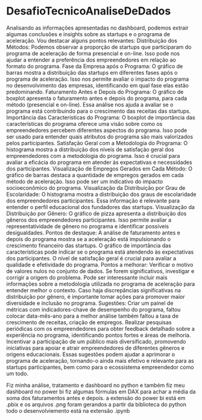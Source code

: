 # DesafioTecnicoAnaliseDeDados

Analisando as informações apresentadas no dashboard, podemos extrair algumas conclusões e insights sobre as startups e o programa de aceleração. Vou destacar alguns pontos relevantes:
		Distribuição dos Métodos: Podemos observar a proporção de startups que participaram do programa de aceleração de forma presencial e on-line. Isso pode nos ajudar a entender a preferência dos empreendedores em relação ao formato do programa.
 		Fase da Empresa após o Programa: O gráfico de barras mostra a distribuição das startups em diferentes fases após o programa de aceleração. Isso nos permite avaliar o impacto do programa no desenvolvimento das empresas, identificando em qual fase elas estão predominando.
		Faturamento Antes e Depois do Programa: O gráfico de boxplot apresenta o faturamento antes e depois do programa, para cada método (presencial e on-line). Essa análise nos ajuda a avaliar se o programa está contribuindo para o crescimento das receitas das startups.
 		Importância das Características do Programa: O boxplot de importância das características do programa oferece uma visão sobre como os empreendedores percebem diferentes aspectos do programa. Isso pode ser usado para entender quais atributos do programa são mais valorizados pelos participantes.
		Satisfação Geral com a Metodologia do Programa: O histograma mostra a distribuição dos níveis de satisfação geral dos empreendedores com a metodologia do programa. Isso é crucial para avaliar a eficácia do programa em atender às expectativas e necessidades dos participantes.
 		Visualização de Empregos Gerados em Cada Método: O gráfico de barras destaca a quantidade de empregos gerados em cada método de aceleração. Isso pode ser um indicativo do impacto socioeconômico do programa.
 		Visualização da Distribuição por Grau de Escolaridade: O histograma mostra a distribuição dos graus de escolaridade dos empreendedores participantes. Essa informação é relevante para entender o perfil educacional dos fundadores das startups.
 		Visualização da Distribuição por Gênero: O gráfico de pizza apresenta a distribuição dos gêneros dos empreendedores participantes. Isso permite avaliar a representatividade de gênero no programa e identificar possíveis desigualdades.
Pontos de destaque:
A análise de faturamento antes e depois do programa mostra se a aceleração está impulsionando o crescimento financeiro das startups.
 O gráfico de importância das características pode indicar se o programa está atendendo às expectativas dos participantes.
 O nível de satisfação geral é crucial para avaliar a qualidade e efetividade do programa.
Pontos a melhorar:
 Verificar o motivo de valores nulos no conjunto de dados. Se forem significativos, investigar e corrigir a origem do problema.
 Pode ser interessante incluir mais informações sobre a metodologia utilizada no programa de aceleração para entender melhor o contexto.
 Caso haja discrepâncias significativas na distribuição por gênero, é importante tomar ações para promover maior diversidade e inclusão no programa.
Sugestões:
 Criar um painel de métricas com indicadores-chave de desempenho do programa, faltou colocar data-mês-ano para a melhor análise também faltou a taxa de crescimento de receitas, criação de empregos.
Realizar pesquisas periódicas com os empreendedores para obter feedback detalhado sobre a experiência no programa, identificando pontos fortes e áreas de melhoria.
 Incentivar a participação de um público mais diversificado, promovendo iniciativas para apoiar e atrair empreendedores de diferentes gêneros e origens educacionais.
Essas sugestões podem ajudar a aprimorar o programa de aceleração, tornando-o ainda mais efetivo e relevante para as startups participantes, bem como para o ecossistema empreendedor como um todo.

Fiz minha análise, tratamento e dashboard no python e também fiz meu dashboard no power bi fiz algumas fórmulas em DAX para achar a média da soma dos faturamentos antes e depois. a extensão do power bi está em .pbix e os arquivos .png foram gerandos a partir da biblioteca do  python todo o desenvolviemento está na extensão .ipynb
